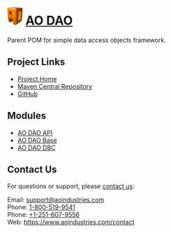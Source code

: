 # [<img src="ao-logo.png" alt="AO Logo" width="35" height="40">](https://www.aoindustries.com/) [AO DAO](https://www.aoindustries.com/ao-dao/)
Parent POM for simple data access objects framework.

## Project Links
* [Project Home](https://www.aoindustries.com/ao-dao/)
* [Maven Central Repository](http://search.maven.org/#search|gav|1|g:%22com.aoindustries%22%20AND%20a:%22ao-dao%22)
* [GitHub](https://github.com/aoindustries/ao-dao)

## Modules
* [AO DAO API](https://www.aoindustries.com/ao-dao/api/)
* [AO DAO Base](https://www.aoindustries.com/ao-dao/base/)
* [AO DAO DBC](https://www.aoindustries.com/ao-dao/dbc/)

## Contact Us
For questions or support, please [contact us](https://www.aoindustries.com/contact):

Email: [support@aoindustries.com](mailto:support@aoindustries.com)  
Phone: [1-800-519-9541](tel:1-800-519-9541)  
Phone: [+1-251-607-9556](tel:+1-251-607-9556)  
Web: https://www.aoindustries.com/contact
